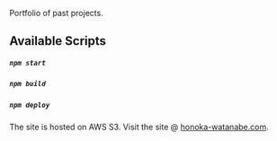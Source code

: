 Portfolio of past projects.

## Available Scripts
##### `npm start`
##### `npm build`
##### `npm deploy`

The site is hosted on AWS S3. Visit the site @ [honoka-watanabe.com](https://honoka-watanabe.com).

